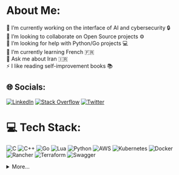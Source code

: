 # About Me:
🔭 I’m currently working on the interface of AI and cybersecurity 🔒<br>👯 I’m looking to collaborate on Open Source projects ⚙️<br>🤝 I’m looking for help with Python/Go projects ‍💻<br>🌱 I’m currently learning French 🇫🇷<br>💬 Ask me about Iran 🇮🇷<br>⚡ I like reading self-improvement books 📚


## 🌐 Socials:
[![LinkedIn](https://img.shields.io/badge/LinkedIn-%230077B5.svg?logo=linkedin&logoColor=white)](https://linkedin.com/in/rezaghanbari) [![Stack Overflow](https://img.shields.io/badge/-Stackoverflow-FE7A16?logo=stack-overflow&logoColor=white)](https://stackoverflow.com/users/4644007) [![Twitter](https://img.shields.io/badge/Twitter-%231DA1F2.svg?logo=Twitter&logoColor=white)](https://twitter.com/r21gh) 

# 💻 Tech Stack:
![C](https://img.shields.io/badge/c-%2300599C.svg?style=for-the-badge&logo=c&logoColor=white) ![C++](https://img.shields.io/badge/c++-%2300599C.svg?style=for-the-badge&logo=c%2B%2B&logoColor=white) ![Go](https://img.shields.io/badge/go-%2300ADD8.svg?style=for-the-badge&logo=go&logoColor=white) ![Lua](https://img.shields.io/badge/lua-%232C2D72.svg?style=for-the-badge&logo=lua&logoColor=white) ![Python](https://img.shields.io/badge/python-3670A0?style=for-the-badge&logo=python&logoColor=ffdd54) ![AWS](https://img.shields.io/badge/AWS-%23FF9900.svg?style=for-the-badge&logo=amazon-aws&logoColor=white) ![Kubernetes](https://img.shields.io/badge/kubernetes-%23326ce5.svg?style=for-the-badge&logo=kubernetes&logoColor=white) ![Docker](https://img.shields.io/badge/docker-%230db7ed.svg?style=for-the-badge&logo=docker&logoColor=white) ![Rancher](https://img.shields.io/badge/rancher-%230075A8.svg?style=for-the-badge&logo=rancher&logoColor=white) ![Terraform](https://img.shields.io/badge/terraform-%235835CC.svg?style=for-the-badge&logo=terraform&logoColor=white) ![Swagger](https://img.shields.io/badge/-Swagger-%23Clojure?style=for-the-badge&logo=swagger&logoColor=white)

<details>
  <summary>More...</summary>
 


# 📊 GitHub Stats:
![](https://github-readme-stats.vercel.app/api?username=r21gh&theme=dark&hide_border=false&include_all_commits=true&count_private=true)<br/>
![](https://github-readme-streak-stats.herokuapp.com/?user=r21gh&theme=dark&hide_border=false)<br/>
![](https://github-readme-stats.vercel.app/api/top-langs/?username=r21gh&theme=dark&hide_border=false&include_all_commits=true&count_private=true&layout=compact)

## 🏆 GitHub Trophies
![](https://github-profile-trophy.vercel.app/?username=r21gh&theme=radical&no-frame=false&no-bg=true&margin-w=4)

## 🐦 Latest Tweet
[![](https://gtce.itsvg.in/api?username=r21gh)](https://github.com/VishwaGauravIn/github-twitter-card-embed)

### ✍️ Random Dev Quote
![](https://quotes-github-readme.vercel.app/api?type=horizontal&theme=radical)

---
[![](https://visitcount.itsvg.in/api?id=r21gh&icon=0&color=0)](https://visitcount.itsvg.in)

  ## 💰 You can help me by Donating
  [![BuyMeACoffee](https://img.shields.io/badge/Buy%20Me%20a%20Coffee-ffdd00?style=for-the-badge&logo=buy-me-a-coffee&logoColor=black)](https://buymeacoffee.com/r21gh) 

  
</details>
